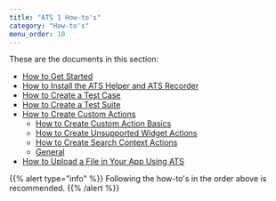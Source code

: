 ```yaml
---
title: "ATS 1 How-to's"
category: "How-to's"
menu_order: 10
---
```


These are the documents in this section:

* [How to Get Started](getting-started)
* [How to Install the ATS Helper and ATS Recorder](install-ats-helper-recorder)
* [How to Create a Test Case](create-a-test-case)
* [How to Create a Test Suite](create-a-test-suite)
* [How to Create Custom Actions](create-custom-actions)
    * [How to Create Custom Action Basics](custom-action-basics)
    * [How to Create Unsupported Widget Actions](create-unsupported-widget-actions)
    * [How to Create Search Context Actions](create-search-context-actions)
    * [General](custom-action-general)
* [How to Upload a File in Your App Using ATS](upload-file-using-ats-1)

{{% alert type="info" %}}
Following the how-to's in the order above is recommended.
{{% /alert %}}
